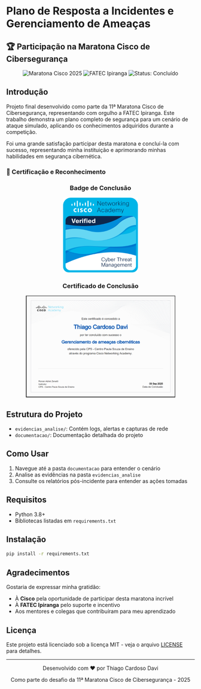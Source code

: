 # Plano de Resposta a Incidentes e Gerenciamento de Ameaças

## 🏆 Participação na Maratona Cisco de Cibersegurança

<div align="center">
  <img src="https://img.shields.io/badge/Cisco-Maratona%20Brasil%202025-blue" alt="Maratona Cisco 2025">
  <img src="https://img.shields.io/badge/Instituição-FATEC%20Ipiranga-0056A7" alt="FATEC Ipiranga">
  <img src="https://img.shields.io/badge/Status-Concluído-brightgreen" alt="Status: Concluído">
</div>

## Introdução
Projeto final desenvolvido como parte da 11ª Maratona Cisco de Cibersegurança, representando com orgulho a FATEC Ipiranga. Este trabalho demonstra um plano completo de segurança para um cenário de ataque simulado, aplicando os conhecimentos adquiridos durante a competição.

Foi uma grande satisfação participar desta maratona e concluí-la com sucesso, representando minha instituição e aprimorando minhas habilidades em segurança cibernética.

### 🏅 Certificação e Reconhecimento

<div align="center">
  <h3>Badge de Conclusão</h3>
  <img src="assets/images/badge.png" alt="Badge de Conclusão da Maratona Cisco" width="200">
  
  <h3>Certificado de Conclusão</h3>
  <img src="assets/images/certificado.png" alt="Certificado de Conclusão" width="400">
</div>

## Estrutura do Projeto
- `evidencias_analise/`: Contém logs, alertas e capturas de rede
- `documentacao/`: Documentação detalhada do projeto

## Como Usar
1. Navegue até a pasta `documentacao` para entender o cenário
2. Analise as evidências na pasta `evidencias_analise`
3. Consulte os relatórios pós-incidente para entender as ações tomadas

## Requisitos
- Python 3.8+
- Bibliotecas listadas em `requirements.txt`

## Instalação
```bash
pip install -r requirements.txt
```

## Agradecimentos

Gostaria de expressar minha gratidão:
- À **Cisco** pela oportunidade de participar desta maratona incrível
- À **FATEC Ipiranga** pelo suporte e incentivo
- Aos mentores e colegas que contribuíram para meu aprendizado

## Licença
Este projeto está licenciado sob a licença MIT - veja o arquivo [LICENSE](LICENSE) para detalhes.

---
<div align="center">
  <p>Desenvolvido com ❤️ por Thiago Cardoso Davi</p>
  <p>Como parte do desafio da 11ª Maratona Cisco de Cibersegurança - 2025</p>
</div>
